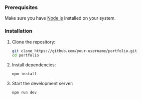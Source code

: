 ### Prerequisites
Make sure you have [Node.js](https://nodejs.org/) installed on your system.

### Installation
1. Clone the repository:
    ```bash
    git clone https://github.com/your-username/portfolio.git
    cd portfolio
    ```

2. Install dependencies:
    ```bash
    npm install
    ```

3. Start the development server:
    ```bash
    npm run dev
    ```
